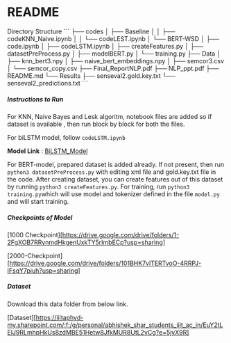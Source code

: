 <h1>README</h1
    <h5>Directory Structure</h5>
```
├── codes
│   ├── Baseline
│   │   ├── codeKNN_Naive.ipynb
│   │   └── codeLEST.ipynb
│   └── BERT-WSD
│       ├── code.ipynb
│       ├── codeLSTM.ipynb
│       ├── createFeatures.py
│       ├── datasetPreProcess.py
│       ├── modelBERT.py
│       └── training.py
├── Data
│   ├── knn_bert3.npy
│   ├── naive_bert_embeddings.npy
│   ├── semcor3.csv
│   └── semcor_copy.csv
├── Final_ReportNLP.pdf
├── NLP_ppt.pdf
├── README.md
└── Results
    ├── senseval2.gold.key.txt
    └── senseval2_predictions.txt
```



<h5>Instructions to Run</h5>

For KNN, Naive Bayes and Lesk algoritm, notebook files are added so if dataset is available , then run block by block for both the files. 

For biLSTM model, follow  `codeLSTM.ipynb`

**Model Link** : [BiLSTM_Model](https://iiitaphyd-my.sharepoint.com/:u:/g/personal/abhishek_shar_students_iiit_ac_in/EZKmiJlq6UdJrujB0gR2MBMBv8xuW-lRMWXlf5Rv8XYonw?e=9g5hH6)

For BERT-model, prepared dataset is added already. If not present, then run `python3 datasetPreProcess.py` with editing xml file and gold.key.txt file in the code. After creating dataset, you can create features out of this dataset by running `python3 createFeatures.py`. For training, run `python3 training.py`which will use model and tokenizer defined in the file `model.py` and will start training.

<h5>Checkpoints of Model </h5>

[1000 Checkpoint][https://drive.google.com/drive/folders/1-2FgXOB7RRynmdHkgenUxkTY5rImbECp?usp=sharing]

[2000-Checkpoint][https://drive.google.com/drive/folders/101BHK7vlTERTvoO-4RRPJ-IFsqY7piuh?usp=sharing]

<h5>Dataset</h5>

Download this data folder from below link.

[Dataset][https://iiitaphyd-my.sharepoint.com/:f:/g/personal/abhishek_shar_students_iiit_ac_in/EuY2tLElJ9RLmhpHkUs8zdMBE51Hetw8JfkMUR8UtL2vCg?e=5jyX9R]

